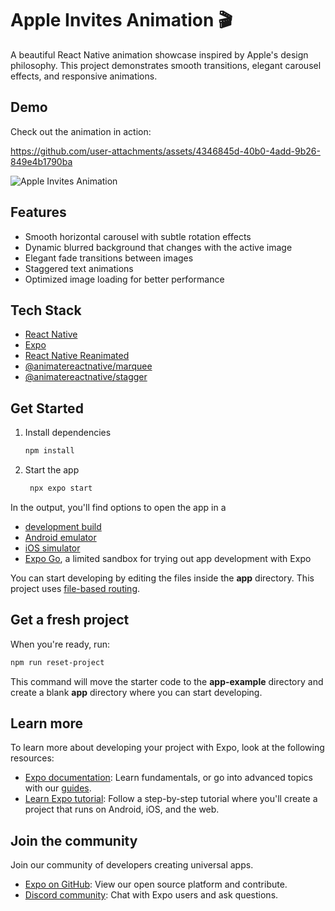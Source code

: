 # Apple Invites Animation 🎬

A beautiful React Native animation showcase inspired by Apple's design philosophy. This project demonstrates smooth transitions, elegant carousel effects, and responsive animations.

## Demo

Check out the animation in action:

https://github.com/user-attachments/assets/4346845d-40b0-4add-9b26-849e4b1790ba

![Apple Invites Animation](https://via.placeholder.com/800x400?text=Apple+Invites+Animation)

## Features

- Smooth horizontal carousel with subtle rotation effects
- Dynamic blurred background that changes with the active image
- Elegant fade transitions between images
- Staggered text animations
- Optimized image loading for better performance

## Tech Stack

- [React Native](https://reactnative.dev/)
- [Expo](https://expo.dev)
- [React Native Reanimated](https://docs.swmansion.com/react-native-reanimated/)
- [@animatereactnative/marquee](https://github.com/animate-react-native/marquee)
- [@animatereactnative/stagger](https://github.com/animate-react-native/stagger)

## Get Started

1. Install dependencies

   ```bash
   npm install
   ```

2. Start the app

   ```bash
    npx expo start
   ```

In the output, you'll find options to open the app in a

- [development build](https://docs.expo.dev/develop/development-builds/introduction/)
- [Android emulator](https://docs.expo.dev/workflow/android-studio-emulator/)
- [iOS simulator](https://docs.expo.dev/workflow/ios-simulator/)
- [Expo Go](https://expo.dev/go), a limited sandbox for trying out app development with Expo

You can start developing by editing the files inside the **app** directory. This project uses [file-based routing](https://docs.expo.dev/router/introduction).

## Get a fresh project

When you're ready, run:

```bash
npm run reset-project
```

This command will move the starter code to the **app-example** directory and create a blank **app** directory where you can start developing.

## Learn more

To learn more about developing your project with Expo, look at the following resources:

- [Expo documentation](https://docs.expo.dev/): Learn fundamentals, or go into advanced topics with our [guides](https://docs.expo.dev/guides).
- [Learn Expo tutorial](https://docs.expo.dev/tutorial/introduction/): Follow a step-by-step tutorial where you'll create a project that runs on Android, iOS, and the web.

## Join the community

Join our community of developers creating universal apps.

- [Expo on GitHub](https://github.com/expo/expo): View our open source platform and contribute.
- [Discord community](https://chat.expo.dev): Chat with Expo users and ask questions.
